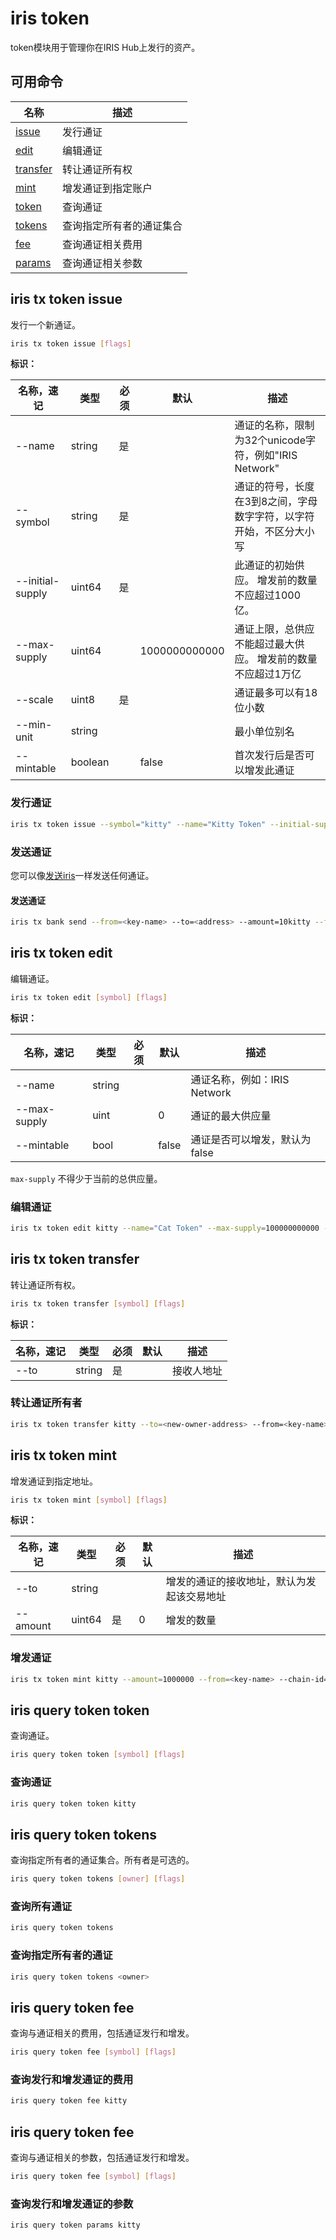 # iris token

token模块用于管理你在IRIS Hub上发行的资产。

## 可用命令

| 名称                                            | 描述                     |
| ----------------------------------- | ------------------------ |
| [issue](#iris-tx-token-issue)       | 发行通证                 |
| [edit](#iris-tx-token-edit)         | 编辑通证                 |
| [transfer](#iris-tx-token-transfer) | 转让通证所有权           |
| [mint](#iris-tx-token-mint)         | 增发通证到指定账户       |
| [token](#iris-query-token-token)    | 查询通证                 |
| [tokens](#iris-query-token-tokens)  | 查询指定所有者的通证集合 |
| [fee](#iris-query-token-fee)        | 查询通证相关费用         |
| [params](#iris-query-token-params)  | 查询通证相关参数         |

## iris tx token issue

发行一个新通证。

```bash
iris tx token issue [flags]
```

**标识：**

| 名称，速记       | 类型    | 必须 | 默认          | 描述                                                               |
| ---------------- | ------- | ---- | ------------- | ------------------------------------------------------------------ |
| --name           | string  | 是   |               | 通证的名称，限制为32个unicode字符，例如"IRIS Network"              |
| --symbol         | string  | 是   |               | 通证的符号，长度在3到8之间，字母数字字符，以字符开始，不区分大小写 |
| --initial-supply | uint64  | 是   |               | 此通证的初始供应。 增发前的数量不应超过1000亿。                    |
| --max-supply     | uint64  |      | 1000000000000 | 通证上限，总供应不能超过最大供应。 增发前的数量不应超过1万亿       |
| --scale          | uint8   | 是   |               | 通证最多可以有18位小数                                             |
| --min-unit       | string  |      |               | 最小单位别名                                                       |
| --mintable       | boolean |      | false         | 首次发行后是否可以增发此通证                                       |

### 发行通证

```bash
iris tx token issue --symbol="kitty" --name="Kitty Token" --initial-supply=100000000000 --max-supply=1000000000000 --scale=0 --mintable=true --fees=1iris --chain-id=irishub --from=<key-name> --commit
```

### 发送通证

您可以像[发送iris](./bank.md#iris-tx-bank-send)一样发送任何通证。

#### 发送通证

```bash
iris tx bank send --from=<key-name> --to=<address> --amount=10kitty --fees=0.3iris --chain-id=irishub --commit
```

## iris tx token edit

编辑通证。

```bash
iris tx token edit [symbol] [flags]
```

**标识：**

| 名称，速记   | 类型   | 必须 | 默认  | 描述                          |
| ------------ | ------ | ---- | ----- | ----------------------------- |
| --name       | string |      |       | 通证名称，例如：IRIS Network  |
| --max-supply | uint   |      | 0     | 通证的最大供应量              |
| --mintable   | bool   |      | false | 通证是否可以增发，默认为false |

`max-supply` 不得少于当前的总供应量。

### 编辑通证

```bash
iris tx token edit kitty --name="Cat Token" --max-supply=100000000000 --mintable=true --from=<key-name> --chain-id=irishub --fees=0.3iris --commit
```

## iris tx token transfer

转让通证所有权。

```bash
iris tx token transfer [symbol] [flags]
```

**标识：**

| 名称，速记 | 类型   | 必须 | 默认 | 描述       |
| ---------- | ------ | ---- | ---- | ---------- |
| --to       | string | 是   |      | 接收人地址 |

### 转让通证所有者

```bash
iris tx token transfer kitty --to=<new-owner-address> --from=<key-name> --chain-id=irishub --fees=0.3iris --commit
```

## iris tx token mint

增发通证到指定地址。

```bash
iris tx token mint [symbol] [flags]
```

**标识：**

| 名称，速记 | 类型   | 必须 | 默认 | 描述                                       |
| ---------- | ------ | ---- | ---- | ------------------------------------------ |
| --to       | string |      |      | 增发的通证的接收地址，默认为发起该交易地址 |
| --amount   | uint64 | 是   | 0    | 增发的数量                                 |

### 增发通证

```bash
iris tx token mint kitty --amount=1000000 --from=<key-name> --chain-id=irishub --fees=0.3iris
```

## iris query token token

查询通证。

```bash
iris query token token [symbol] [flags]
```

### 查询通证

```bash
iris query token token kitty
```

## iris query token tokens

查询指定所有者的通证集合。所有者是可选的。

```bash
iris query token tokens [owner] [flags]
```

### 查询所有通证

```bash
iris query token tokens
```

### 查询指定所有者的通证

```bash
iris query token tokens <owner>
```

## iris query token fee

查询与通证相关的费用，包括通证发行和增发。

```bash
iris query token fee [symbol] [flags]
```

### 查询发行和增发通证的费用

```bash
iris query token fee kitty
```

## iris query token fee

查询与通证相关的参数，包括通证发行和增发。

```bash
iris query token fee [symbol] [flags]
```

### 查询发行和增发通证的参数

```bash
iris query token params kitty
```

